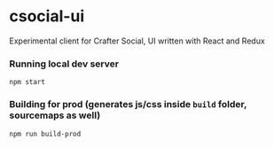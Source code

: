 # csocial-ui
Experimental client for Crafter Social, UI written with React and Redux


### Running local dev server

`npm start`

### Building for prod (generates js/css inside `build` folder, sourcemaps as well)

`npm run build-prod` 